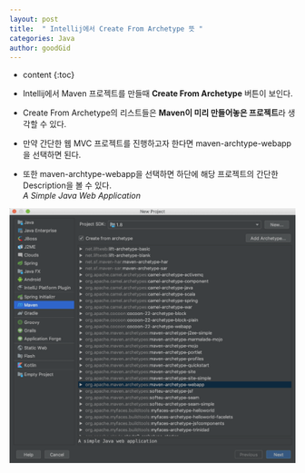 ```yaml
---
layout: post
title:  " Intellij에서 Create From Archetype 뜻 "
categories: Java
author: goodGid
---
```

* content
{:toc}

* Intellij에서 Maven 프로젝트를 만들때 **Create From Archetype** 버튼이 보인다.

* Create From Archetype의 리스트들은 **Maven이 미리 만들어놓은 프로젝트**라 생각할 수 있다.

* 만약 간단한 웹 MVC 프로젝트를 진행하고자 한다면 maven-archtype-webapp을 선택하면 된다.

* 또한 maven-archtype-webapp을 선택하면 하단에 해당 프로젝트의 간단한 Description을 볼 수 있다. <br> *A Simple Java Web Application*

![](/assets/img/java/java_intellij_archetype.png)


